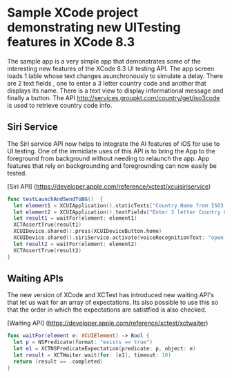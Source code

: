 # Sample XCode project demonstrating new UITesting features in XCode 8.3

The sample app is a very simple app that demonstrates some of the interesting new features of the XCode 8.3 UI testing API. The app screen loads 1 lable whose text changes asunchronously to simulate a delay. There are 2 text fields , one to enter a 3 letter country code and another that displays its name. There is a text view to display informational message and finally a button. The API http://services.groupkt.com/country/get/iso3code is used to retrieve country code info.

## Siri Service

The Siri service API now helps to integrate the AI features of iOS for use to UI testing. One of the immidiate uses of this API is to bring the App to the foreground from background without needing to relaunch the app. App features that rely on backgrounding and foregrounding can now easily be tested.

 [Siri API] (https://developer.apple.com/reference/xctest/xcuisiriservice)

```swift
func testLaunchAndSendToBG()  {
  let element1 = XCUIApplication().staticTexts["Country Name from ISO3 code"]
  let element2 = XCUIApplication().textFields["Enter 3 letter Country Code"]
  let result1 = waitFor(element: element1)
  XCTAssertTrue(result1)
  XCUIDevice.shared().press(XCUIDeviceButton.home)
  XCUIDevice.shared().siriService.activate(voiceRecognitionText: "open xcode832")
  let result2 = waitFor(element: element2)
  XCTAssertTrue(result2)
}

```

## Waiting APIs
The new version of XCode and XCTest has introduced new waiting API's that let us wait for an array of expectations. Its also possible to use this so that the order in which the expectations are satistfied is also checked.

[Waiting API] (https://developer.apple.com/reference/xctest/xctwaiter)

```swift
func waitFor(element e: XCUIElement) -> Bool {
  let p = NSPredicate(format: "exists == true")
  let e1 = XCTNSPredicateExpectation(predicate: p, object: e)
  let result = XCTWaiter.wait(for: [e1], timeout: 10)
  return (result == .completed)
}
```
